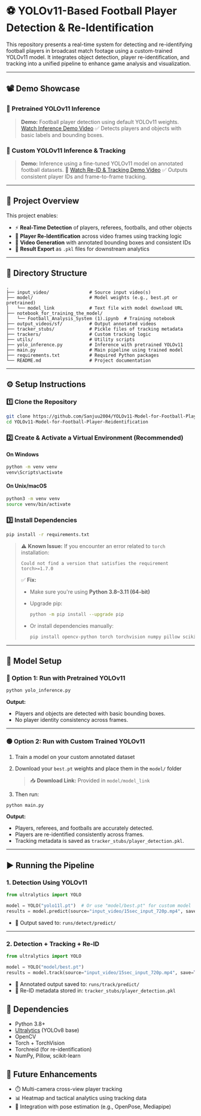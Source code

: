 # ⚽ YOLOv11-Based Football Player Detection & Re-Identification

This repository presents a real-time system for detecting and re-identifying football players in broadcast match footage using a custom-trained YOLOv11 model. It integrates object detection, player re-identification, and tracking into a unified pipeline to enhance game analysis and visualization.

---

## 📽️ Demo Showcase

### 🔹 Pretrained YOLOv11 Inference

> **Demo:** Football player detection using default YOLOv11 weights.
>  [Watch Inference Demo Video](https://drive.google.com/file/d/1gEpO-yrgygrApMtOI-agtseWdIj6A1cs/view?usp=sharing)
> ✅ Detects players and objects with basic labels and bounding boxes.

### 🔹 Custom YOLOv11 Inference & Tracking

> **Demo:** Inference using a fine-tuned YOLOv11 model on annotated football datasets.
> 🎥 [Watch Re-ID & Tracking Demo Video](https://drive.google.com/file/d/1gAK4_7pYo_oJUTzn3kzyZkh_4w-3rnQe/view?usp=sharing)
> ✅ Outputs consistent player IDs and frame-to-frame tracking.

---

## 📁 Project Overview

This project enables:

* ⚡ **Real-Time Detection** of players, referees, footballs, and other objects
* 🔄 **Player Re-Identification** across video frames using tracking logic
* 🎥 **Video Generation** with annotated bounding boxes and consistent IDs
* 💾 **Result Export** as `.pkl` files for downstream analytics

---

## 📂 Directory Structure

```
.
├── input_video/               # Source input video(s)
├── model/                     # Model weights (e.g., best.pt or pretrained)
│   └── model_link             # Text file with model download URL
├── notebook_for_training_the_model/
│   └── Football_Analysis_System (1).ipynb  # Training notebook
├── output_videos/sf/          # Output annotated videos
├── tracker_stubs/             # Pickle files of tracking metadata
├── trackers/                  # Custom tracking logic
├── utils/                     # Utility scripts
├── yolo_inference.py          # Inference with pretrained YOLOv11
├── main.py                    # Main pipeline using trained model
├── requirements.txt           # Required Python packages
└── README.md                  # Project documentation
```

---

## ⚙️ Setup Instructions

### 1️⃣ Clone the Repository

```bash
git clone https://github.com/Sanjuu2004/YOLOv11-Model-for-Football-Player-Reidentification
cd YOLOv11-Model-for-Football-Player-Reidentification
```

### 2️⃣ Create & Activate a Virtual Environment (Recommended)

#### On Windows

```bash
python -m venv venv
venv\Scripts\activate
```

#### On Unix/macOS

```bash
python3 -m venv venv
source venv/bin/activate
```

### 3️⃣ Install Dependencies

```bash
pip install -r requirements.txt
```

> ⚠️ **Known Issue:**
> If you encounter an error related to `torch` installation:
>
> ```
> Could not find a version that satisfies the requirement torch>=1.7.0
> ```
>
> ✅ **Fix:**
>
> * Make sure you're using **Python 3.8–3.11 (64-bit)**
> * Upgrade pip:
>
>   ```bash
>   python -m pip install --upgrade pip
>   ```
> * Or install dependencies manually:
>
>   ```bash
>   pip install opencv-python torch torchvision numpy pillow scikit-learn ultralytics
>   ```

---

## 🧠 Model Setup

### 🔹 Option 1: Run with Pretrained YOLOv11

```bash
python yolo_inference.py
```

**Output:**

* Players and objects are detected with basic bounding boxes.
* No player identity consistency across frames.

---

### 🟢 Option 2: Run with Custom Trained YOLOv11

1. Train a model on your custom annotated dataset
2. Download your `best.pt` weights and place them in the `model/` folder

   > 📥 **Download Link:** Provided in `model/model_link`
3. Then run:

```bash
python main.py
```

**Output:**

* Players, referees, and footballs are accurately detected.
* Players are re-identified consistently across frames.
* Tracking metadata is saved as `tracker_stubs/player_detection.pkl`.

---

## ▶️ Running the Pipeline

### 1. Detection Using YOLOv11

```python
from ultralytics import YOLO

model = YOLO("yolo11l.pt")  # Or use "model/best.pt" for custom model
results = model.predict(source="input_video/15sec_input_720p.mp4", save=True)
```

* 🔄 Output saved to: `runs/detect/predict/`

---

### 2. Detection + Tracking + Re-ID

```python
from ultralytics import YOLO

model = YOLO("model/best.pt")
results = model.track(source="input_video/15sec_input_720p.mp4", save=True, persist=True)
```

* 🎯 Annotated output saved to: `runs/track/predict/`
* 🧾 Re-ID metadata stored in: `tracker_stubs/player_detection.pkl`


## 🧾 Dependencies

* Python 3.8+
* [Ultralytics](https://github.com/ultralytics/ultralytics) (YOLOv8 base)
* OpenCV
* Torch + TorchVision
* Torchreid (for re-identification)
* NumPy, Pillow, scikit-learn


## 🧠 Future Enhancements

* ⏱️ Multi-camera cross-view player tracking
* 📊 Heatmap and tactical analytics using tracking data
* 🧠 Integration with pose estimation (e.g., OpenPose, Mediapipe)
